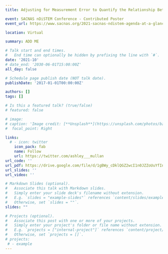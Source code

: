 ```yaml
---
title: Adjusting for Measurement Error to Quantify the Relationship Between Diabetes and Access to Healthy Food

event: SACNAS nDiSTEM Conference - Contributed Poster
event_url: https://www.sacnas.org/2021-sacnas-ndistem-agenda-at-a-glance

location: Virtual

summary: ADD ME

# Talk start and end times.
#   End time can optionally be hidden by prefixing the line with `#`.
date: '2021-10'
# date_end: '2030-06-01T15:00:00Z'
all_day: false

# Schedule page publish date (NOT talk date).
publishDate: '2017-01-01T00:00:00Z'

authors: []
tags: []

# Is this a featured talk? (true/false)
# featured: false

# image:
# caption: 'Image credit: [**Unsplash**](https://unsplash.com/photos/bzdhc5b3Bxs)'
#  focal_point: Right

links:
  # - icon: twitter
    icon_pack: fab
    name: Follow
    url: https://twitter.com/ashley___mullan
url_code: ''
url_pdf: https://drive.google.com/file/d/1gBWy_cDklQGZ2wcI1n0JZZoUuYfInlML/view
url_slides: ''
url_video: ''

# Markdown Slides (optional).
#   Associate this talk with Markdown slides.
#   Simply enter your slide deck's filename without extension.
#   E.g. `slides = "example-slides"` references `content/slides/example-slides.md`.
#   Otherwise, set `slides = ""`.
slides: ""

# Projects (optional).
#   Associate this post with one or more of your projects.
#   Simply enter your project's folder or file name without extension.
#   E.g. `projects = ["internal-project"]` references `content/project/deep-learning/index.md`.
#   Otherwise, set `projects = []`.
# projects:
 # - example
---
```




